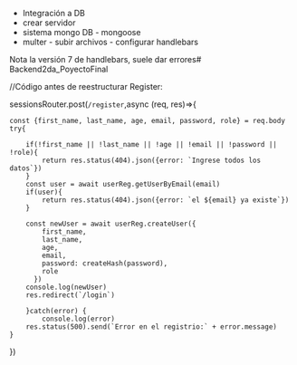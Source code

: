 - Integración a DB
- crear servidor
- sistema mongo DB - mongoose
- multer - subir archivos - configurar handlebars


Nota la versión 7 de handlebars, suele dar errores# Backend2da_PoyectoFinal

//Código antes de reestructurar Register:

sessionsRouter.post(`/register`,async (req, res)=>{
  
    const {first_name, last_name, age, email, password, role} = req.body
    try{

        if(!first_name || !last_name || !age || !email || !password || !role){
            return res.status(404).json({error: `Ingrese todos los datos`})
        }
        const user = await userReg.getUserByEmail(email)
        if(user){
            return res.status(404).json({error: `el ${email} ya existe`})
        }
        
        const newUser = await userReg.createUser({
            first_name,
            last_name,
            age,
            email,            
            password: createHash(password),
            role
          })
        console.log(newUser)
        res.redirect(`/login`)
        
        }catch(error) {
            console.log(error)
        res.status(500).send(`Error en el registrio:` + error.message) 
    }
    
})
